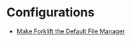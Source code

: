 # Configurations

* [Make Forklift the Default File Manager](https://www.tweaking4all.com/forum/macos-x-software/macos-make-forklift-the-default-file-manager-eg-replace-finder/)

